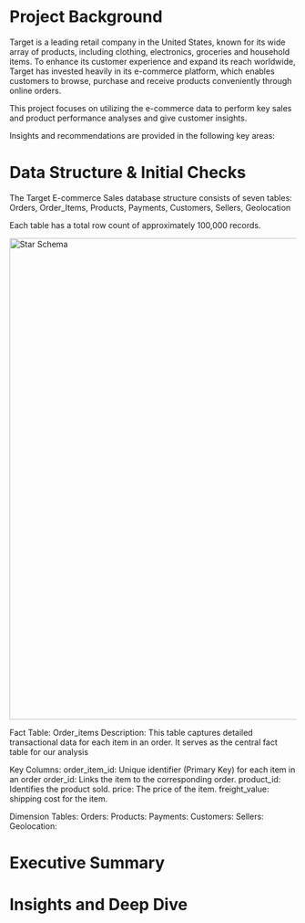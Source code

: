 # Project Background

Target is a leading retail company in the United States, known for its wide array of products, including clothing, electronics, groceries and household items. To enhance its customer experience and expand its reach worldwide, Target has invested heavily in its e-commerce platform, which enables customers to browse, purchase and receive products conveniently through online orders.

This project focuses on utilizing the e-commerce data to perform key sales and product performance analyses and give customer insights.

Insights and recommendations are provided in the following key areas:




# Data Structure & Initial Checks

The Target E-commerce Sales database structure consists of seven tables: Orders, Order_Items, Products, Payments, Customers, Sellers, Geolocation

Each table has a total row count of approximately 100,000 records.

<img width="844" alt="Star Schema" src="https://github.com/user-attachments/assets/4df24c28-dc26-4740-8f54-cc43624d7292">

Fact Table: Order_items
  Description: This table captures detailed transactional data for each item in an order. It serves as the central fact table for our analysis
  
  Key Columns: 
    order_item_id: Unique identifier (Primary Key) for each item in an order
    order_id: Links the item to the corresponding order.
    product_id: Identifies the product sold.
    price: The price of the item.
    freight_value: shipping cost for the item.

Dimension Tables: 
  Orders: 
  Products: 
  Payments: 
  Customers: 
  Sellers:
  Geolocation:



# Executive Summary




# Insights and Deep Dive
